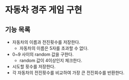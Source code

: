 # 자동차 경주 게임 구현

## 기능 목록
- 자동차의 이름과 전진횟수를 저장한다.
  - 자동차의 이름은 5자를 초과할 수 없다.
- 0~9 사이의 random 값을 구한다.
  - random 값이 4이상인지 체크한다.
- 시도할 횟수를 저장한다.
- 각 자동차의 전진횟수를 비교하여 가장 큰 전진회수를 반환한다.